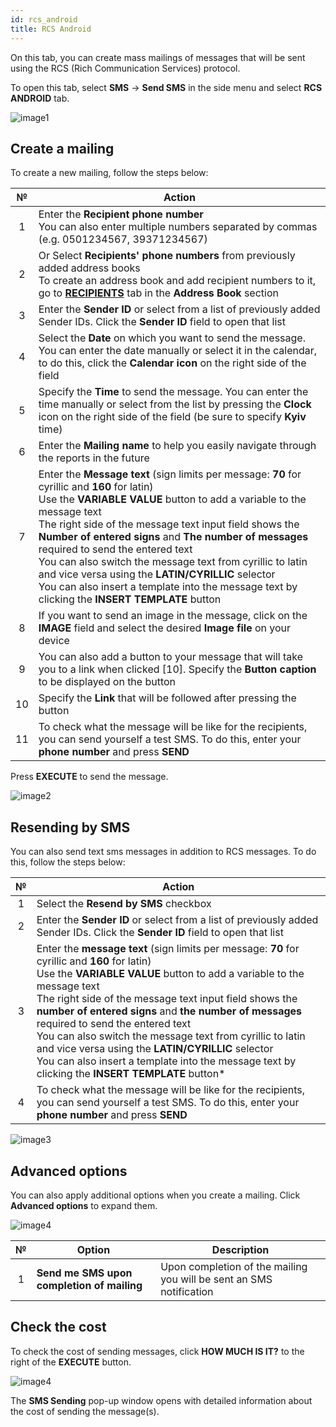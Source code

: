 ```yaml
---
id: rcs_android
title: RCS Android
---
```


On this tab, you can create mass mailings of messages that will be sent using the RCS (Rich Communication Services) protocol.

To open this tab, select **SMS** → **Send SMS** in the side menu and select **RCS ANDROID** tab.

![image1](/img/en/client_send_sms_rcs_android/image1.png)

## Create a mailing

To create a new mailing, follow the steps below:

|  №  | Action |
| :-: | ------ |
| 1 | Enter the **Recipient phone number** <br/> You can also enter multiple numbers separated by commas (e.g. 0501234567, 39371234567) |
| 2 | Or Select **Recipients' phone numbers** from previously added address books <br/> To create an address book and add recipient numbers to it, go to [**RECIPIENTS**](../address_book/recipients.md) tab in the **Address Book** section |
| 3 | Enter the **Sender ID** or select from a list of previously added Sender IDs. Click the **Sender ID** field to open that list |
| 4 | Select the **Date** on which you want to send the message. You can enter the date manually or select it in the calendar, to do this, click the **Calendar icon** on the right side of the field |
| 5 | Specify the **Time** to send the message. You can enter the time manually or select from the list by pressing the **Clock** icon on the right side of the field (be sure to specify **Kyiv** time) |
| 6 | Enter the **Mailing name** to help you easily navigate through the reports in the future |
| 7 | Enter the **Message text** (sign limits per message: **70** for cyrillic and **160** for latin) <br/> Use the **VARIABLE VALUE** button to add a variable to the message text <br/> The right side of the message text input field shows the **Number of entered signs** and **The number of messages** required to send the entered text <br/> You can also switch the message text from cyrillic to latin and vice versa using the **LATIN/CYRILLIC** selector <br/> You can also insert a template into the message text by clicking the **INSERT TEMPLATE** button |
| 8 | If you want to send an image in the message, click on the **IMAGE** field and select the desired **Image file** on your device |
| 9 | You can also add a button to your message that will take you to a link when clicked [10]. Specify the **Button caption** to be displayed on the button |
| 10 | Specify the **Link** that will be followed after pressing the button |
| 11 | To check what the message will be like for the recipients, you can send yourself a test SMS. To do this, enter your **phone number** and press **SEND** |

Press **EXECUTE** to send the message.

![image2](/img/en/client_send_sms_rcs_android/image2.png)

## Resending by SMS

You can also send text sms messages in addition to RCS messages. To do this, follow the steps below:

|  №  | Action |
| :-: | ------ |
| 1 | Select the **Resend by SMS** checkbox |
| 2 | Enter the **Sender ID** or select from a list of previously added Sender IDs. Click the **Sender ID** field to open that list |
| 3 | Enter the **message text** (sign limits per message: **70** for cyrillic and **160** for latin) <br/> Use the **VARIABLE VALUE** button to add a variable to the message text <br/> The right side of the message text input field shows the **number of entered signs** and **the number of messages** required to send the entered text <br/> You can also switch the message text from cyrillic to latin and vice versa using the **LATIN/CYRILLIC** selector <br/> You can also insert a template into the message text by clicking the **INSERT TEMPLATE** button* |
| 4 | To check what the message will be like for the recipients, you can send yourself a test SMS. To do this, enter your **phone number** and press **SEND** |

![image3](/img/en/client_send_sms_rcs_android/image3.png)

## Advanced options

You can also apply additional options when you create a mailing. Click **Advanced options** to expand them.

![image4](/img/en/client_send_sms_rcs_android/image4.png)

|  №  | Option | Description |
| :-: | ------ | ----------- |
| 1 | **Send me SMS upon completion of mailing** | Upon completion of the mailing you will be sent an SMS notification |

## Check the cost

To check the cost of sending messages, click **HOW MUCH IS IT?** to the right of the **EXECUTE** button.

![image4](/img/en/client_send_sms_rcs_android/image5.png)

The **SMS Sending** pop-up window opens with detailed information about the cost of sending the message(s).

